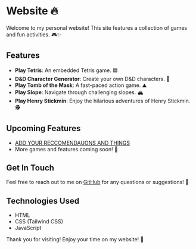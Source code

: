 # Website 🔥

Welcome to my personal website! This site features a collection of games and fun activities. 🎮✨

## Features

- **Play Tetris**: An embedded Tetris game. 🟦
- **D&D Character Generator**: Create your own D&D characters. 🎲
- **Play Tomb of the Mask**: A fast-paced action game. ⛰️
- **Play Slope**: Navigate through challenging slopes. 🏔️
- **Play Henry Stickmin**: Enjoy the hilarious adventures of Henry Stickmin. 🕵️

## Upcoming Features

- [ADD YOUR RECCOMENDAUONS AND THINGS](https://forms.gle/Qj2VZMxZX1p9e3AG8)
- More games and features coming soon! 🚀

## Get In Touch

Feel free to reach out to me on [GitHub](https://github.com/YoshiroMaximus) for any questions or suggestions! 💬

## Technologies Used

- HTML
- CSS (Tailwind CSS)
- JavaScript

Thank you for visiting! Enjoy your time on my website! 🌟
